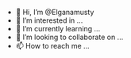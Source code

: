 - 👋 Hi, I’m @Elganamusty
- 👀 I’m interested in ...
- 🌱 I’m currently learning ...
- 💞️ I’m looking to collaborate on ...
- 📫 How to reach me ...

<!---
Elganamusty/Elganamusty is a ✨ special ✨ repository because its `README.md` (this file) appears on your GitHub profile.
You can click the Preview link to take a look at your changes.
--->
